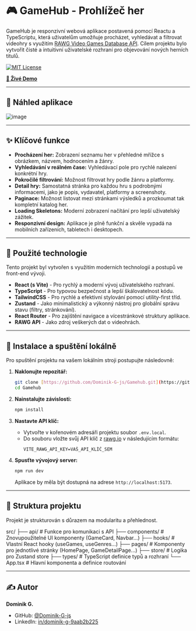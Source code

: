 # 🎮 GameHub - Prohlížeč her

GameHub je responzivní webová aplikace postavená pomocí Reactu a TypeScriptu, která uživatelům umožňuje procházet, vyhledávat a filtrovat videohry s využitím [RAWG Video Games Database API](https://rawg.io/apidocs). Cílem projektu bylo vytvořit čisté a intuitivní uživatelské rozhraní pro objevování nových herních titulů.

[![MIT License](https://img.shields.io/badge/License-MIT-green.svg)](https://choosealicense.com/licenses/mit/)

**[🚀 Živé Demo](https://Dominik-G-js.github.io/Gamehub/)**

---

## 📸 Náhled aplikace


![image](https://github.com/user-attachments/assets/f939554d-34b1-4e8b-a520-ccd512ed4396)


---

## ✨ Klíčové funkce

* **Procházení her:** Zobrazení seznamu her v přehledné mřížce s obrázkem, názvem, hodnocením a žánry.
* **Vyhledávání v reálném čase:** Vyhledávací pole pro rychlé nalezení konkrétní hry.
* **Pokročilé filtrování:** Možnost filtrovat hry podle žánru a platformy.
* **Detail hry:** Samostatná stránka pro každou hru s podrobnými informacemi, jako je popis, vydavatel, platformy a screenshoty.
* **Paginace:** Možnost listovat mezi stránkami výsledků a prozkoumat tak kompletní katalog her.
* **Loading Skeletons:** Moderní zobrazení načítání pro lepší uživatelský zážitek.
* **Responzivní design:** Aplikace je plně funkční a skvěle vypadá na mobilních zařízeních, tabletech i desktopech.

---

## 🚀 Použité technologie

Tento projekt byl vytvořen s využitím moderních technologií a postupů ve front-end vývoji.

* **React (s Vite)** - Pro rychlý a moderní vývoj uživatelského rozhraní.
* **TypeScript** - Pro typovou bezpečnost a lepší škálovatelnost kódu.
* **TailwindCSS** - Pro rychlé a efektivní stylování pomocí utility-first tříd.
* **Zustand** - Jako minimalistický a výkonný nástroj pro globální správu stavu (filtry, stránkování).
* **React Router** - Pro zajištění navigace a vícestránkové struktury aplikace.
* **RAWG API** - Jako zdroj veškerých dat o videohrách.

---

## 🔧 Instalace a spuštění lokálně

Pro spuštění projektu na vašem lokálním stroji postupujte následovně:

1.  **Naklonujte repozitář:**
    ```bash
    git clone [https://github.com/Dominik-G-js/Gamehub.git](https://github.com/Dominik-G-js/Gamehub.git)
    cd Gamehub
    ```

2.  **Nainstalujte závislosti:**
    ```bash
    npm install
    ```

3.  **Nastavte API klíč:**
    * Vytvořte v kořenovém adresáři projektu soubor `.env.local`.
    * Do souboru vložte svůj API klíč z [rawg.io](https://rawg.io/apidocs) v následujícím formátu:
        ```
        VITE_RAWG_API_KEY=VAŠ_API_KLÍČ_SEM
        ```

4.  **Spusťte vývojový server:**
    ```bash
    npm run dev
    ```
    Aplikace by měla být dostupná na adrese `http://localhost:5173`.

---

## 📂 Struktura projektu

Projekt je strukturován s důrazem na modularitu a přehlednost.


src/
├── api/          # Funkce pro komunikaci s API
├── components/   # Znovupoužitelné UI komponenty (GameCard, Navbar...)
├── hooks/        # Vlastní React hooky (useGames, useGenres...)
├── pages/        # Komponenty pro jednotlivé stránky (HomePage, GameDetailPage...)
├── store/        # Logika pro Zustand store
├── types/        # TypeScript definice typů a rozhraní
└── App.tsx       # Hlavní komponenta a definice routování


---

## ✍️ Autor

**Dominik G.**

* GitHub: [@Dominik-G-js](https://github.com/Dominik-G-js)
* LinkedIn: [in/dominik-g-9aab2b225](https://www.linkedin.com/in/dominik-g-9aab2b225/)
